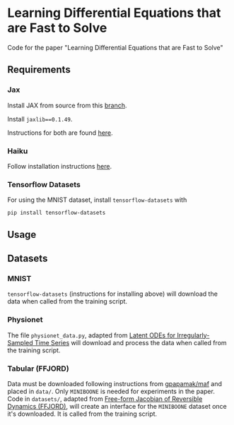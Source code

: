 # Learning Differential Equations that are Fast to Solve
Code for the paper "Learning Differential Equations that are Fast to Solve"

## Requirements

### Jax

Install JAX from source from this [branch](https://github.com/jacobjinkelly/jax/tree/fast-neural-ode).

Install `jaxlib==0.1.49`.

Instructions for both are found [here](https://github.com/google/jax).

### Haiku
Follow installation instructions [here](https://github.com/deepmind/dm-haiku).

### Tensorflow Datasets
For using the MNIST dataset, install `tensorflow-datasets` with
```
pip install tensorflow-datasets
```

## Usage

## Datasets

### MNIST
`tensorflow-datasets` (instructions for installing above) will download the data when called from the training script.

### Physionet
The file `physionet_data.py`, adapted from [Latent ODEs for Irregularly-Sampled Time Series](https://github.com/YuliaRubanova/latent_ode) will download and process the data when called from the training script. 

### Tabular (FFJORD)
Data must be downloaded following instructions from [gpapamak/maf](https://github.com/gpapamak/maf) and placed in `data/`. Only `MINIBOONE` is needed for experiments in the paper.
Code in `datasets/`, adapted from [Free-form Jacobian of Reversible Dynamics (FFJORD)](https://github.com/rtqichen/ffjord), will create an interface for the `MINIBOONE` dataset once it's downloaded. 
It is called from the training script.
